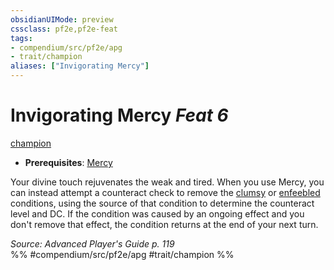 ```yaml
---
obsidianUIMode: preview
cssclass: pf2e,pf2e-feat
tags:
- compendium/src/pf2e/apg
- trait/champion
aliases: ["Invigorating Mercy"]
---
```

# Invigorating Mercy  *Feat 6*  
[champion](/rules/traits/champion.md)  

- **Prerequisites**: [Mercy](/compendium/feats/mercy.md)

Your divine touch rejuvenates the weak and tired. When you use Mercy, you can instead attempt a counteract check to remove the [clumsy](/rules/conditions.md#Clumsy) or [enfeebled](/rules/conditions.md#Enfeebled) conditions, using the source of that condition to determine the counteract level and DC. If the condition was caused by an ongoing effect and you don't remove that effect, the condition returns at the end of your next turn.

*Source: Advanced Player's Guide p. 119*  
%% #compendium/src/pf2e/apg #trait/champion %%
